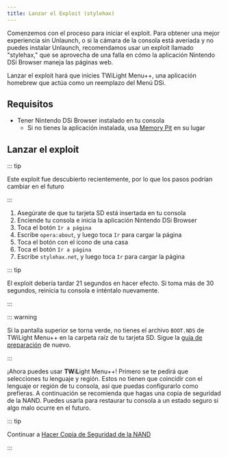 ```yaml
---
title: Lanzar el Exploit (stylehax)
---
```


Comenzemos con el proceso para iniciar el exploit. Para obtener una mejor experiencia sin Unlaunch, o si la cámara de la consola está averiada y no puedes instalar Unlaunch, recomendamos usar un exploit llamado "stylehax," que se aprovecha de una falla en cómo la aplicación Nintendo DSi Browser maneja las páginas web.

Lanzar el exploit hará que inicies TWiLight Menu++, una aplicación homebrew que actúa como un reemplazo del Menú DSi.


## Requisitos

- Tener Nintendo DSi Browser instalado en tu consola
   - Si no tienes la aplicación instalada, usa [Memory Pit](launching-the-exploit.html) en su lugar


## Lanzar el exploit

::: tip

Este exploit fue descubierto recientemente, por lo que los pasos podrían cambiar en el futuro

:::

1. Asegúrate de que tu tarjeta SD está insertada en tu consola
1. Enciende tu consola e inicia la aplicación Nintendo DSi Browser
1. Toca el botón `Ir a página`
1. Escribe `opera:about`, y luego toca `Ir` para cargar la página
1. Toca el botón con el ícono de una casa
1. Toca el botón `Ir a página`
1. Escribe `stylehax.net`, y luego toca `Ir` para cargar la página

::: tip

El exploit debería tardar 21 segundos en hacer efecto. Si toma más de 30 segundos, reinicia tu consola e inténtalo nuevamente.

:::

::: warning

Si la pantalla superior se torna verde, no tienes el archivo `BOOT.NDS` de TWiLight Menu++ en la carpeta raíz de tu tarjeta SD. Sigue la [guía de preparación](get-started.html#section-i-prep-work) de nuevo.

:::

¡Ahora puedes usar **TW**i**L**ight Menu++! Primero se te pedirá que selecciones tu lenguaje y región. Estos no tienen que coincidir con el lenguaje or región de tu consola, así que puedas configurarlo como prefieras. A continuación se recomienda que hagas una copia de seguridad de la NAND. Puedes usarla para restaurar tu consola a un estado seguro si algo malo ocurre en el futuro.

::: tip

Continuar a [Hacer Copia de Seguridad de la NAND](dumping-nand.html)

:::
